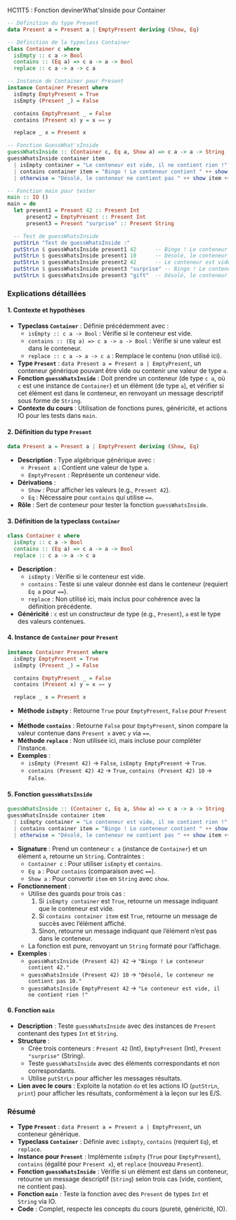 HC11T5 : Fonction devinerWhat'sInside pour Container

```haskell
-- Définition du type Present
data Present a = Present a | EmptyPresent deriving (Show, Eq)

-- Définition de la typeclass Container
class Container c where
  isEmpty :: c a -> Bool
  contains :: (Eq a) => c a -> a -> Bool
  replace :: c a -> a -> c a

-- Instance de Container pour Present
instance Container Present where
  isEmpty EmptyPresent = True
  isEmpty (Present _) = False

  contains EmptyPresent _ = False
  contains (Present x) y = x == y

  replace _ x = Present x

-- Fonction GuessWhat'sInside
guessWhatsInside :: (Container c, Eq a, Show a) => c a -> a -> String
guessWhatsInside container item
  | isEmpty container = "Le conteneur est vide, il ne contient rien !"
  | contains container item = "Bingo ! Le conteneur contient " ++ show item ++ "."
  | otherwise = "Désolé, le conteneur ne contient pas " ++ show item ++ "."

-- Fonction main pour tester
main :: IO ()
main = do
  let present1 = Present 42 :: Present Int
      present2 = EmptyPresent :: Present Int
      present3 = Present "surprise" :: Present String

  -- Test de guessWhatsInside
  putStrLn "Test de guessWhatsInside :"
  putStrLn $ guessWhatsInside present1 42      -- Bingo ! Le conteneur contient 42.
  putStrLn $ guessWhatsInside present1 10      -- Désolé, le conteneur ne contient pas 10.
  putStrLn $ guessWhatsInside present2 42      -- Le conteneur est vide, il ne contient rien !
  putStrLn $ guessWhatsInside present3 "surprise" -- Bingo ! Le conteneur contient "surprise".
  putStrLn $ guessWhatsInside present3 "gift"  -- Désolé, le conteneur ne contient pas "gift".
```

### Explications détaillées

#### 1. Contexte et hypothèses
- **Typeclass `Container`** : Définie précédemment avec :
  - `isEmpty :: c a -> Bool` : Vérifie si le conteneur est vide.
  - `contains :: (Eq a) => c a -> a -> Bool` : Vérifie si une valeur est dans le conteneur.
  - `replace :: c a -> a -> c a` : Remplace le contenu (non utilisé ici).
- **Type `Present`** : `data Present a = Present a | EmptyPresent`, un conteneur générique pouvant être vide ou contenir une valeur de type `a`.
- **Fonction `guessWhatsInside`** : Doit prendre un conteneur (de type `c a`, où `c` est une instance de `Container`) et un élément (de type `a`), et vérifier si cet élément est dans le conteneur, en renvoyant un message descriptif sous forme de `String`.
- **Contexte du cours** : Utilisation de fonctions pures, généricité, et actions IO pour les tests dans `main`.

#### 2. Définition du type `Present`
```haskell
data Present a = Present a | EmptyPresent deriving (Show, Eq)
```
- **Description** : Type algébrique générique avec :
  - `Present a` : Contient une valeur de type `a`.
  - `EmptyPresent` : Représente un conteneur vide.
- **Dérivations** :
  - `Show` : Pour afficher les valeurs (e.g., `Present 42`).
  - `Eq` : Nécessaire pour `contains` qui utilise `==`.
- **Rôle** : Sert de conteneur pour tester la fonction `guessWhatsInside`.

#### 3. Définition de la typeclass `Container`
```haskell
class Container c where
  isEmpty :: c a -> Bool
  contains :: (Eq a) => c a -> a -> Bool
  replace :: c a -> a -> c a
```
- **Description** :
  - `isEmpty` : Vérifie si le conteneur est vide.
  - `contains` : Teste si une valeur donnée est dans le conteneur (requiert `Eq a` pour `==`).
  - `replace` : Non utilisé ici, mais inclus pour cohérence avec la définition précédente.
- **Généricité** : `c` est un constructeur de type (e.g., `Present`), `a` est le type des valeurs contenues.

#### 4. Instance de `Container` pour `Present`
```haskell
instance Container Present where
  isEmpty EmptyPresent = True
  isEmpty (Present _) = False

  contains EmptyPresent _ = False
  contains (Present x) y = x == y

  replace _ x = Present x
```
- **Méthode `isEmpty`** : Retourne `True` pour `EmptyPresent`, `False` pour `Present _`.
- **Méthode `contains`** : Retourne `False` pour `EmptyPresent`, sinon compare la valeur contenue dans `Present x` avec `y` via `==`.
- **Méthode `replace`** : Non utilisée ici, mais incluse pour compléter l’instance.
- **Exemples** :
  - `isEmpty (Present 42)` → `False`, `isEmpty EmptyPresent` → `True`.
  - `contains (Present 42) 42` → `True`, `contains (Present 42) 10` → `False`.

#### 5. Fonction `guessWhatsInside`
```haskell
guessWhatsInside :: (Container c, Eq a, Show a) => c a -> a -> String
guessWhatsInside container item
  | isEmpty container = "Le conteneur est vide, il ne contient rien !"
  | contains container item = "Bingo ! Le conteneur contient " ++ show item ++ "."
  | otherwise = "Désolé, le conteneur ne contient pas " ++ show item ++ "."
```
- **Signature** : Prend un conteneur `c a` (instance de `Container`) et un élément `a`, retourne un `String`. Contraintes :
  - `Container c` : Pour utiliser `isEmpty` et `contains`.
  - `Eq a` : Pour `contains` (comparaison avec `==`).
  - `Show a` : Pour convertir `item` en `String` avec `show`.
- **Fonctionnement** :
  - Utilise des guards pour trois cas :
    1. Si `isEmpty container` est `True`, retourne un message indiquant que le conteneur est vide.
    2. Si `contains container item` est `True`, retourne un message de succès avec l’élément affiché.
    3. Sinon, retourne un message indiquant que l’élément n’est pas dans le conteneur.
  - La fonction est pure, renvoyant un `String` formaté pour l’affichage.
- **Exemples** :
  - `guessWhatsInside (Present 42) 42` → `"Bingo ! Le conteneur contient 42."`
  - `guessWhatsInside (Present 42) 10` → `"Désolé, le conteneur ne contient pas 10."`
  - `guessWhatsInside EmptyPresent 42` → `"Le conteneur est vide, il ne contient rien !"`

#### 6. Fonction `main`
- **Description** : Teste `guessWhatsInside` avec des instances de `Present` contenant des types `Int` et `String`.
- **Structure** :
  - Crée trois conteneurs : `Present 42` (Int), `EmptyPresent` (Int), `Present "surprise"` (String).
  - Teste `guessWhatsInside` avec des éléments correspondants et non correspondants.
  - Utilise `putStrLn` pour afficher les messages résultats.
- **Lien avec le cours** : Exploite la notation `do` et les actions IO (`putStrLn`, `print`) pour afficher les résultats, conformément à la leçon sur les E/S.

### Résumé
- **Type `Present`** : `data Present a = Present a | EmptyPresent`, un conteneur générique.
- **Typeclass `Container`** : Définie avec `isEmpty`, `contains` (requiert `Eq`), et `replace`.
- **Instance pour `Present`** : Implémente `isEmpty` (`True` pour `EmptyPresent`), `contains` (égalité pour `Present x`), et `replace` (nouveau `Present`).
- **Fonction `guessWhatsInside`** : Vérifie si un élément est dans un conteneur, retourne un message descriptif (`String`) selon trois cas (vide, contient, ne contient pas).
- **Fonction `main`** : Teste la fonction avec des `Present` de types `Int` et `String` via IO.
- **Code** : Complet, respecte les concepts du cours (pureté, généricité, IO).
